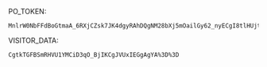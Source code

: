 PO_TOKEN:
```
MnlrW0NbFFdBoGtmaA_6RXjCZsk7JK4dgyRAhDQgNM28bXj5mOailGy62_nyECgI8tlHUjtJXa4oVK0nADJFXXTZrklVpAPohiJcN5peO8NB22qOQ7NXTNnsa3gF_VZZJgCJLOG4YTv3pJB30eV4pqLiu1XZwm7IUB0S
```
VISITOR_DATA:
```
CgtkTGFBSmRHVU1YMCiD3qO_BjIKCgJVUxIEGgAgYA%3D%3D
```
